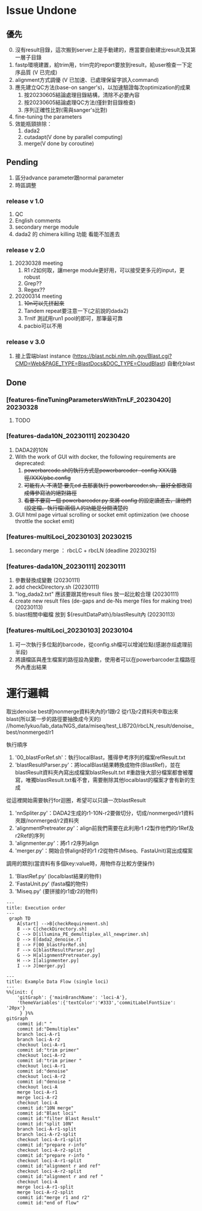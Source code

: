 # Issue Undone

## 優先

0. 沒有result目錄，這次搬到server上是手動建的，應當要自動建出result及其第一層子目錄
1. fastp環境建置，給trim用，trim完的report要放到result，給user檢查一下定序品質 (V 已完成)
2. alignment方式調優 (V 已加速、已處理保留字誤入command)
3. 應先建立QC方法(base-on sanger's)，以加速驗證每次optimization的成果
   1. 按20230605結論處理目錄結構，清除不必要內容
   2. 按20230605結論處理QC方法(僅針對目錄檢查)
   3. 序列正確性比對(需與sanger's比對)
4. fine-tuning the parameters
5. 效能瓶頸排除：
   1. dada2
   2. cutadapt(V done by parallel computing)
   3. merge(V done by coroutine)

## Pending

1. 區分advance parameter跟normal parameter
2. 時區調整

### release v 1.0

1. QC
2. English comments
3. secondary merge module
4. dada2 的 chimera killing 功能 看能不加進去

### release v 2.0

1. 20230328 meeting
    1. R1 r2如何取，讓merge module更好用，可以接受更多元的input，更robust
    2. Grep??
    3. Regex??
2. 20200314 meeting
    1. ~~10n可以先拼起來~~
    2. Tandem repeat要注意一下(之前說的dada2)
    3. Trnlf 測試用run1 pool的即可，那筆最可靠
    4. pacbio可以不用

### release v 3.0

1. 接上雲端blast instance (https://blast.ncbi.nlm.nih.gov/Blast.cgi?CMD=Web&PAGE_TYPE=BlastDocs&DOC_TYPE=CloudBlast)
   自動化blast

## Done

### [features-fineTuningParametersWithTrnLF_20230420] 20230328

1. TODO

### [features-dada10N_20230111] 20230420

1. DADA2的10N
2. With the work of GUI with docker, the following requirements are deprecated:
    1. ~~powerbarcode.sh的執行方式是powerbarcoder -config XXX/路徑/XXX/pbc.config~~
    2. ~~可能有人 不清楚 要先cd 去那裏執行 powerbarcoder.sh，最好全都改寫成傳參寫法的絕對路徑~~
    3. ~~看要不要寫一個 powerbarcoder.py 來將 config 的設定讀進去，讓他們(設定檔、執行檔)兩個人的功能是分開清楚的~~
3. GUI html page virtual scrolling or socket emit optimization (we choose throttle the socket emit)

### [features-multiLoci_20230103] 20230215

1. secondary merge ： rbcLC + rbcLN (deadline 20230215)

### [features-dada10N_20230111] 20230111

1. 參數替換成變數 (20230111)
2. add checkDirectory.sh (20230111)
3. "log_dada2.txt" 應該要跟其他result files 放一起比較合理 (20230111)
4. create new result files (de-gaps and de-Ns merge files for making tree) (20230113)
5. blast相關中繼檔 放到 ${resultDataPath}/blastResult內 (20230113)

### [features-multiLoci_20230103] 20230104

1. 可一次執行多位點的barcode，從config.sh檔可以增減位點(感謝亦烜處理前半段)
2. 將讀檔區與產生檔案的路徑設為變數，使用者可以在powerbarcoder主檔路徑外內產出結果

# 運行邏輯

取出denoise best的nonmerge資料夾內的r1跟r2
從r1及r2資料夾中取出來blast(所以第一步的路徑要抽換成今天的)
//home/lykuo/lab_data/NGS_data/miseq/test_LIB720/rbcLN_result/denoise_best/nonmerged/r1

執行順序

1. '00_blastForRef.sh'：執行localBlast，獲得參考序列的檔案refResult.txt
2. 'blastResultParser.py'：將localBlast結果轉換成物件(BlastRef)，並在blastResult資料夾內寫出成檔案blastResult.txt
   #重啟後大部分檔案都會被覆寫，唯獨blastResult.txt看不會，需要刪除其他localblast的檔案才會有新的生成

從這裡開始需要執行for迴圈，希望可以只讀一次blastResult

1. 'nnSpliter.py'：DADA2生成的r1-10N-r2要做切分，切成/nonmerged/r1資料夾跟/nonmerged/r2資料夾
2. 'alignmentPretreater.py'：align前我們需要在此利用r1 r2製作他們的r1Ref及r2Ref的序列
3. 'alignmenter.py'：將r1 r2序列align
4. 'merger.py'：開始合併align好的r1 r2從物件(Miseq、FastaUnit)寫出成檔案

調用的類別(當資料有多個key:value時，用物件存比較方便操作)

1. 'BlastRef.py' (localblast結果的物件)
2. 'FastaUnit.py' (fasta檔的物件)
3. 'Miseq.py' (要拼接的r1或r2的物件)

```mermaid
---
title: Execution order
---
 graph TD
    A[start] -->B[checkRequirement.sh]
    B --> C[checkDirectory.sh]
    C --> D[illumina_PE_demultiplex_all_newprimer.sh]
    D --> E[dada2_denoise.r]
    E --> F[00_blastForRef.sh]
    F --> G[blastResultParser.py]
    G --> H[alignmentPretreater.py]
    H --> I[alignmenter.py]
    I --> J[merger.py]
```

```mermaid
---
title: Example Data Flow (single loci)
---
%%{init: {
    'gitGraph': {'mainBranchName': 'loci-A'},
    'themeVariables':{'textColor':'#333','commitLabelFontSize': '20px'}
     } }%%
gitGraph
    commit id:" "
    commit id:"Demultiplex"
    branch loci-A-r1
    branch loci-A-r2
    checkout loci-A-r1
    commit id:"trim primer"
    checkout loci-A-r2
    commit id:"trim primer "
    checkout loci-A-r1
    commit id:"denoise"
    checkout loci-A-r2
    commit id:"denoise "
    checkout loci-A
    merge loci-A-r1
    merge loci-A-r2
    checkout loci-A
    commit id:"10N merge"
    commit id:"Blast loci"
    commit id:"filter Blast Result"
    commit id:"split 10N"
    branch loci-A-r1-split
    branch loci-A-r2-split
    checkout loci-A-r1-split
    commit id:"prepare r-info"
    checkout loci-A-r2-split
    commit id:"prepare r-info "
    checkout loci-A-r1-split
    commit id:"alignment r and ref"
    checkout loci-A-r2-split
    commit id:"alignment r and ref "
    checkout loci-A
    merge loci-A-r1-split
    merge loci-A-r2-split
    commit id:"merge r1 and r2"
    commit id:"end of flow"
```

